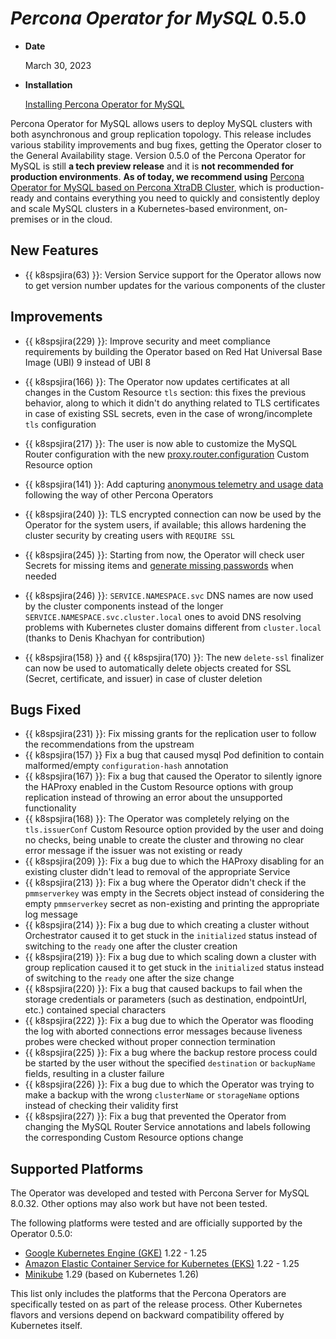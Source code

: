 # *Percona Operator for MySQL* 0.5.0

* **Date**

    March 30, 2023

* **Installation**

    [Installing Percona Operator for MySQL](../index.md#advanced-installation-guides)

Percona Operator for MySQL allows users to deploy MySQL clusters with both asynchronous and group replication topology. This release includes various stability improvements and bug fixes, getting the Operator closer to the General Availability stage. Version 0.5.0 of the Percona Operator for MySQL is still **a tech preview release** and it is **not recommended for production environments**. **As of today, we recommend using** [Percona Operator for MySQL based on Percona XtraDB Cluster](https://docs.percona.com/percona-operator-for-mysql/pxc/index.html), which is production-ready and contains everything you need to quickly and consistently deploy and scale MySQL clusters in a Kubernetes-based environment, on-premises or in the cloud.

## New Features

* {{ k8spsjira(63) }}: Version Service support for the Operator allows now to get version number updates for the various components of the cluster

## Improvements

* {{ k8spsjira(229) }}: Improve security and meet compliance requirements by building the Operator based on Red Hat Universal Base Image (UBI) 9 instead of UBI 8

* {{ k8spsjira(166) }}: The Operator now updates certificates at all changes in the Custom Resource `tls` section: this fixes the previous behavior, along to which it didn't do anything related to TLS certificates in case of existing SSL secrets, even in the case of wrong/incomplete `tls` configuration

* {{ k8spsjira(217) }}: The user is now able to customize the MySQL Router configuration with the new [proxy.router.configuration](../operator.md#proxy-router-configuration) Custom Resource option

* {{ k8spsjira(141) }}: Add capturing [anonymous telemetry and usage data](../telemetry.md) following the way of other Percona Operators

* {{ k8spsjira(240) }}: TLS encrypted connection can now be used by the Operator for the system users, if available; this allows hardening the cluster security by creating users with `REQUIRE SSL`

* {{ k8spsjira(245) }}: Starting from now, the Operator will check user Secrets for missing items and [generate missing passwords](../users.md#system-users) when needed

* {{ k8spsjira(246) }}: `SERVICE.NAMESPACE.svc` DNS names are now used by the cluster components instead of the longer `SERVICE.NAMESPACE.svc.cluster.local` ones to avoid DNS resolving problems with Kubernetes cluster domains different from `cluster.local` (thanks to Denis Khachyan for contribution)

* {{ k8spsjira(158) }} and {{ k8spsjira(170) }}: The new `delete-ssl` finalizer can now be used to automatically delete objects created for SSL (Secret, certificate, and issuer) in case of cluster deletion

## Bugs Fixed

* {{ k8spsjira(231) }}: Fix missing grants for the replication user to follow the recommendations from the upstream
* {{ k8spsjira(157) }}  Fix a bug that caused mysql Pod definition to contain malformed/empty `configuration-hash` annotation
* {{ k8spsjira(167) }}: Fix a bug that caused the Operator to silently ignore the HAProxy enabled in the Custom Resource options with group replication instead of throwing an error about the unsupported functionality
* {{ k8spsjira(168) }}: The Operator was completely relying on the `tls.issuerConf` Custom Resource option provided by the user and doing no checks, being unable to create the cluster and throwing no clear error message if the issuer was not existing or ready
* {{ k8spsjira(209) }}: Fix a bug due to which the HAProxy disabling for an existing cluster didn't lead to removal of the appropriate Service
* {{ k8spsjira(213) }}: Fix a bug where the Operator didn't check if the `pmmserverkey` was empty in the Secrets object instead of considering the empty `pmmserverkey` secret as non-existing and printing the appropriate log message
* {{ k8spsjira(214) }}: Fix a bug due to which creating a cluster without Orchestrator caused it to get stuck in the `initialized` status instead of switching to the `ready` one after the cluster creation
* {{ k8spsjira(219) }}: Fix a bug due to which scaling down a cluster with group replication caused it to get stuck in the `initialized` status instead of switching to the `ready` one after the size change
* {{ k8spsjira(220) }}: Fix a bug that caused backups to fail when the storage credentials or parameters (such as destination, endpointUrl, etc.) contained special characters
* {{ k8spsjira(222) }}: Fix a bug due to which the Operator was flooding the log with aborted connections error messages because liveness probes were checked without proper connection termination
* {{ k8spsjira(225) }}: Fix a bug where the backup restore process could be started by the user without the specified `destination` or `backupName` fields, resulting in a cluster failure
* {{ k8spsjira(226) }}: Fix a bug due to which the Operator was trying to make a backup with the wrong `clusterName` or `storageName` options instead of checking their validity first
* {{ k8spsjira(227) }}: Fix a bug that prevented the Operator from changing the MySQL Router Service annotations and labels following the corresponding Custom Resource options change

## Supported Platforms

The Operator was developed and tested with Percona Server for MySQL 8.0.32.
Other options may also work but have not been tested.

The following platforms were tested and are officially supported by the Operator
0.5.0:

* [Google Kubernetes Engine (GKE)](https://cloud.google.com/kubernetes-engine) 1.22 - 1.25
* [Amazon Elastic Container Service for Kubernetes (EKS)](https://aws.amazon.com) 1.22 - 1.25
* [Minikube](https://minikube.sigs.k8s.io/docs/) 1.29 (based on Kubernetes 1.26)

This list only includes the platforms that the Percona Operators are specifically tested on as part of the release process. Other Kubernetes flavors and versions depend on backward compatibility offered by Kubernetes itself.
